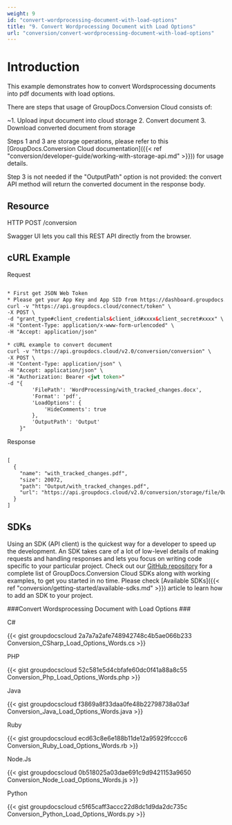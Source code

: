 ```yaml
---
weight: 9
id: "convert-wordprocessing-document-with-load-options"
title: "9. Convert Wordprocessing Document with Load Options"
url: "conversion/convert-wordprocessing-document-with-load-options"
---
```







# Introduction #

This example demonstrates how to convert Wordsprocessing documents into pdf documents with load options. 

There are steps that usage of GroupDocs.Conversion Cloud consists of:

   ~1. Upload input document into cloud storage
   2. Convert document
   3. Download converted document from storage

Steps 1 and 3 are storage operations, please refer to this [GroupDocs.Conversion Cloud documentation]({{< ref "conversion/developer-guide/working-with-storage-api.md" >}})) for usage details.

Step 3 is not needed if the "OutputPath" option is not provided: the convert API method will return the converted document in the response body.

## Resource ##

HTTP POST /conversion

Swagger UI lets you call this REST API directly from the browser.  

## cURL Example ##


 Request

```html 

* First get JSON Web Token
* Please get your App Key and App SID from https://dashboard.groupdocs.cloud/#/apps. Kindly place App Key in "client_secret" and App SID in "client_id" argument.
curl -v "https://api.groupdocs.cloud/connect/token" \
-X POST \
-d "grant_type#client_credentials&client_id#xxxx&client_secret#xxxx" \
-H "Content-Type: application/x-www-form-urlencoded" \
-H "Accept: application/json"
  
* cURL example to convert document
curl -v "https://api.groupdocs.cloud/v2.0/conversion/conversion" \
-X POST \
-H "Content-Type: application/json" \
-H "Accept: application/json" \
-H "Authorization: Bearer <jwt token>"
-d "{
        'FilePath': 'WordProcessing/with_tracked_changes.docx',
        'Format': 'pdf',
        'LoadOptions': {
            'HideComments': true
        },
        'OutputPath': 'Output'
    }"

 ```


 Response

```html 

[
  {
    "name": "with_tracked_changes.pdf",
    "size": 20072,
    "path": "Output/with_tracked_changes.pdf",
    "url": "https://api.groupdocs.cloud/v2.0/conversion/storage/file/Output/with_tracked_changes.pdf"
  }
]

 ```




## SDKs ##

Using an SDK (API client) is the quickest way for a developer to speed up the development. An SDK takes care of a lot of low-level details of making requests and handling responses and lets you focus on writing code specific to your particular project. Check out our [GitHub repository](https://github.com/groupdocs-conversion-cloud) for a complete list of GroupDocs.Conversion Cloud SDKs along with working examples, to get you started in no time. Please check [Available SDKs]({{< ref "conversion/getting-started/available-sdks.md" >}}) article to learn how to add an SDK to your project.

###Convert Wordsprocessing Document with Load Options ###


 C#

{{< gist groupdocscloud 2a7a7a2afe748942748c4b5ae066b233 Conversion_CSharp_Load_Options_Words.cs >}}




 PHP

{{< gist groupdocscloud 52c581e5d4cbfafe60dc0f41a88a8c55 Conversion_Php_Load_Options_Words.php >}}




 Java

{{< gist groupdocscloud f3869a8f33daa0fe48b22798738a03af Conversion_Java_Load_Options_Words.java >}}




 Ruby

{{< gist groupdocscloud ecd63c8e6e188b11de12a95929fcccc6 Conversion_Ruby_Load_Options_Words.rb >}}




 Node.Js

{{< gist groupdocscloud 0b518025a03dae691c9d9421153a9650 Conversion_Node_Load_Options_Words.js >}}




 Python

{{< gist groupdocscloud c5f65caff3accc22d8dc1d9da2dc735c Conversion_Python_Load_Options_Words.py >}}





